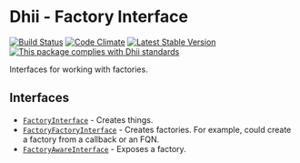 # Dhii - Factory Interface

[![Build Status](https://travis-ci.org/Dhii/factory-interface.svg?branch=master)](https://travis-ci.org/Dhii/factory-interface)
[![Code Climate](https://codeclimate.com/github/Dhii/factory-interface/badges/gpa.svg)](https://codeclimate.com/github/Dhii/factory-interface)
[![Latest Stable Version](https://poser.pugx.org/dhii/factory-interface/version)](https://packagist.org/packages/dhii/factory-interface)
[![This package complies with Dhii standards](https://img.shields.io/badge/Dhii-Compliant-green.svg?style=flat-square)][Dhii]

Interfaces for working with factories.

## Interfaces
- [`FactoryInterface`][FactoryInterface] - Creates things.
- [`FactoryFactoryInterface`][FactoryFactoryInterface] - Creates factories. For example, could create a factory from
a callback or an FQN.
- [`FactoryAwareInterface`][FactoryAwareInterface] - Exposes a factory.

[Dhii]: https://github.com/Dhii/dhii

[FactoryInterface]:                         src/FactoryInterface.php
[FactoryFactoryInterface]:                  src/FactoryFactoryInterface.php
[FactoryAwareInterface]:                    src/FactoryAwareInterface.php
